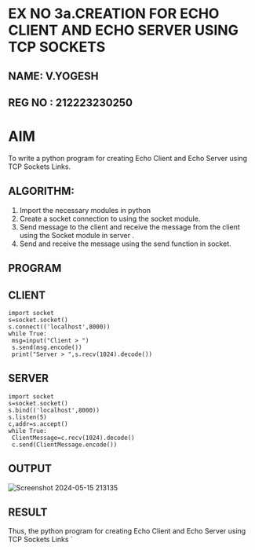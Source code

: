 # EX NO 3a.CREATION FOR ECHO CLIENT AND ECHO SERVER USING TCP SOCKETS
## NAME: V.YOGESH
## REG NO : 212223230250
# AIM
To write a python program for creating Echo Client and Echo Server using TCP
Sockets Links.
## ALGORITHM:
1. Import the necessary modules in python
2. Create a socket connection to using the socket module.
3. Send message to the client and receive the message from the client using the Socket module in
 server .
4. Send and receive the message using the send function in socket.
## PROGRAM
## CLIENT
```
import socket
s=socket.socket()
s.connect(('localhost',8000))
while True:
 msg=input("Client > ")
 s.send(msg.encode())
 print("Server > ",s.recv(1024).decode())
```
## SERVER
```
import socket
s=socket.socket()
s.bind(('localhost',8000))
s.listen(5)
c,addr=s.accept()
while True:
 ClientMessage=c.recv(1024).decode()
 c.send(ClientMessage.encode())
```
## OUTPUT
![Screenshot 2024-05-15 213135](https://github.com/Yogesh-Yogi-1/3a.Sockets_Creation_for_Echo_Client_and_Echo_Server/assets/148514598/464bff02-ef50-46b2-92c2-f9c382a8c621)

## RESULT
Thus, the python program for creating Echo Client and Echo Server using TCP Sockets Links `
